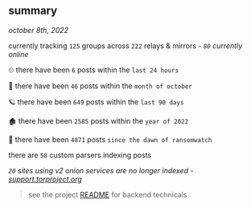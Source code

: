 
## summary
_october 8th, 2022_

currently tracking `125` groups across `222` relays & mirrors - _`80` currently online_

⏲ there have been `6` posts within the `last 24 hours`

🦈 there have been `46` posts within the `month of october`

🪐 there have been `649` posts within the `last 90 days`

🏚 there have been `2585` posts within the `year of 2022`

🦕 there have been `4871` posts `since the dawn of ransomwatch`

there are `58` custom parsers indexing posts

_`20` sites using v2 onion services are no longer indexed - [support.torproject.org](https://support.torproject.org/onionservices/v2-deprecation/)_

> see the project [README](https://github.com/joshhighet/ransomwatch#ransomwatch--) for backend technicals
